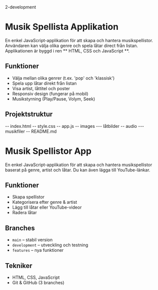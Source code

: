 2-development
# Musik Spellista Applikation

En enkel JavaScript-applikation för att skapa och hantera musikspellistor. Användaren kan välja olika genre och spela låtar direct från listan. Applikationen är byggd i ren ** HTML, CSS och JavaScript **.

## Funktioner
- Välja mellan olika genrer (t.ex. 'pop' och 'klassisk')
- Spela upp låtar direkt från listan
- Visa artist, låttitel och poster
- Responsiv design (fungerar på mobil)
- Musikstyrning (Play/Pause, Volym, Seek)

## Projektstruktur
-- index.html
-- style.css
-- app.js
-- images
--- låtbilder
-- audio
--- musikfiler
-- README.md

# Musik Spellistor App
En enkel JavaScript-applikation för att skapa och hantera musikspellistor baserat på genre, artist och låtar. Du kan även lägga till YouTube-länkar.

## Funktioner
- Skapa spellistor
- Kategorisera efter genre & artist
- Lägg till låtar eller YouTube-videor
- Radera låtar

## Branches
- `main` – stabil version
- `development` – utveckling och testning
- `features` – nya funktioner

## Tekniker
- HTML, CSS, JavaScript
- Git & GitHub (3 branches)
